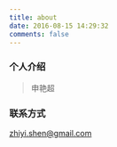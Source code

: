 ```yaml
---
title: about
date: 2016-08-15 14:29:32
comments: false
---
```


### 个人介绍
>申艳超

### 联系方式

[zhiyi.shen@gmail.com](mailto:zhiyi.shen@gmail.com)
